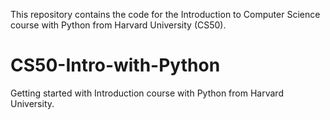 This repository contains the code for the Introduction to Computer Science course with Python from Harvard University (CS50).
# CS50-Intro-with-Python
Getting started with Introduction course with Python from Harvard University.
